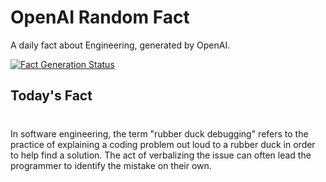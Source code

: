 
# OpenAI Random Fact
A daily fact about Engineering, generated by OpenAI.

[![Fact Generation Status](https://github.com/MarioVidoni/openai-daily-fact/actions/workflows/main.yml/badge.svg)](https://github.com/MarioVidoni/openai-daily-fact/actions/workflows/main.yml)

## Today's Fact
# 
In software engineering, the term "rubber duck debugging" refers to the practice of explaining a coding problem out loud to a rubber duck in order to help find a solution. The act of verbalizing the issue can often lead the programmer to identify the mistake on their own.